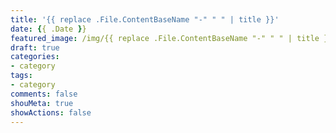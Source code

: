 ```yaml
---
title: '{{ replace .File.ContentBaseName "-" " " | title }}'
date: {{ .Date }}
featured_image: /img/{{ replace .File.ContentBaseName "-" " " | title }}/thumb.png
draft: true
categories:
- category
tags:
- category
comments: false
shouMeta: true
showActions: false
---
```

